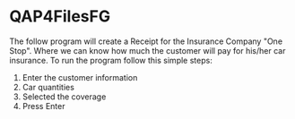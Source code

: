 # QAP4FilesFG

The follow program will create a Receipt for the Insurance Company "One Stop". Where we can know how much the customer will pay for his/her car insurance. 
To run the program follow this simple steps:
  1) Enter the customer information
  2) Car quantities
  3) Selected the coverage
  4) Press Enter
